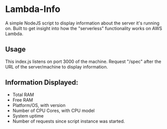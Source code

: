 # Lambda-Info

A simple NodeJS script to display information about the server it's running on.
Built to get insight into how the "serverless" functionality works on AWS Lambda.

## Usage

This index.js listens on port 3000 of the machine. 
Request "/spec" after the URL of the server/machine to display information.

## Information Displayed:

- Total RAM
- Free RAM
- Platform/OS, with version
- Number of CPU Cores, with CPU model
- System uptime
- Number of requests since script instance was started.
